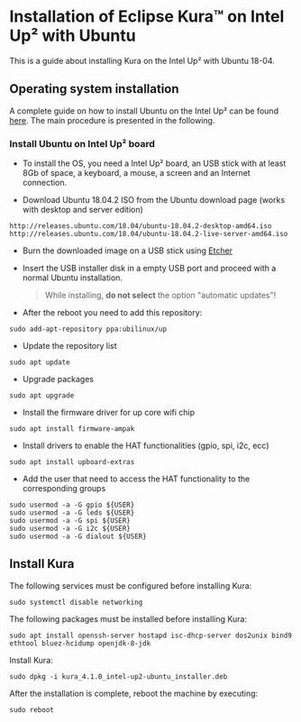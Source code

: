 # Installation of Eclipse Kura™ on Intel Up² with Ubuntu

This is a guide about installing Kura on the Intel Up² with Ubuntu 18-04.

## Operating system installation

A complete guide on how to install Ubuntu on the Intel Up² can be found [here](https://wiki.up-community.org/Ubuntu).
The main procedure is presented in the following.

### Install Ubuntu on Intel Up² board

- To install the OS, you need a Intel Up² board, an USB stick with at least 8Gb of space, a keyboard, a mouse, a screen and an Internet connection.

- Download Ubuntu 18.04.2 ISO from the Ubuntu download page (works with desktop and server edition)

```
http://releases.ubuntu.com/18.04/ubuntu-18.04.2-desktop-amd64.iso 
http://releases.ubuntu.com/18.04/ubuntu-18.04.2-live-server-amd64.iso
```

- Burn the downloaded image on a USB stick using [Etcher](https://etcher.io)

- Insert the USB installer disk in a empty USB port and proceed with a normal Ubuntu installation.
  > While installing, **do not select** the option "automatic updates"!

- After the reboot you need to add this repository:
```
sudo add-apt-repository ppa:ubilinux/up
```

- Update the repository list
```
sudo apt update
```

- Upgrade packages
```
sudo apt upgrade
```

- Install the firmware driver for up core wifi chip
```
sudo apt install firmware-ampak
```

- Install drivers to enable the HAT functionalities (gpio, spi, i2c, ecc)
```
sudo apt install upboard-extras
```

- Add the user that need to access the HAT functionality to the corresponding groups
```
sudo usermod -a -G gpio ${USER}
sudo usermod -a -G leds ${USER}
sudo usermod -a -G spi ${USER}
sudo usermod -a -G i2c ${USER}
sudo usermod -a -G dialout ${USER}
```

## Install Kura

The following services must be configured before installing Kura:
```
sudo systemctl disable networking
```
The following packages must be installed before installing Kura:
```
sudo apt install openssh-server hostapd isc-dhcp-server dos2unix bind9 ethtool bluez-hcidump openjdk-8-jdk  
```
Install Kura:
```
sudo dpkg -i kura_4.1.0_intel-up2-ubuntu_installer.deb
```
After the installation is complete, reboot the machine by executing:
```
sudo reboot
```